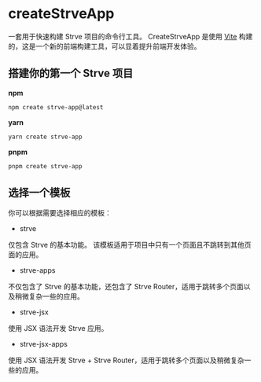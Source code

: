# createStrveApp

一套用于快速构建 Strve 项目的命令行工具。 CreateStrveApp 是使用 [Vite](https://vitejs.dev/) 构建的，这是一个新的前端构建工具，可以显着提升前端开发体验。

## 搭建你的第一个 Strve 项目

**npm**

```bash
npm create strve-app@latest
```

**yarn**

```bash
yarn create strve-app
```

**pnpm**

```bash
pnpm create strve-app
```

## 选择一个模板

你可以根据需要选择相应的模板：

- strve

仅包含 Strve 的基本功能。 该模板适用于项目中只有一个页面且不跳转到其他页面的应用。

- strve-apps

不仅包含了 Strve 的基本功能，还包含了 Strve Router，适用于跳转多个页面以及稍微复杂一些的应用。

- strve-jsx

使用 JSX 语法开发 Strve 应用。

- strve-jsx-apps

使用 JSX 语法开发 Strve + Strve Router，适用于跳转多个页面以及稍微复杂一些的应用。
